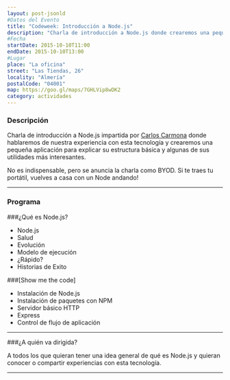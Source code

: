 ```yaml
---
layout: post-jsonld
#Datos del Evento
title: "Codeweek: Introducción a Node.js"
description: "Charla de introducción a Node.js donde crearemos una pequeña aplicación para explicar su estructura básica y algunas de sus utilidades más interesantes."
#Fecha
startDate: 2015-10-10T11:00
endDate: 2015-10-10T13:00
#Lugar
place: "La oficina"
street: "Las Tiendas, 26"
locality: "Almería"
postalCode: "04001"
map: https://goo.gl/maps/7GHLVip8wDK2
category: actividades
---
```


### Descripción

Charla de introducción a Node.js impartida por [Carlos Carmona](https://twitter.com/ccarmona) donde hablaremos de nuestra experiencia con esta tecnología y crearemos una pequeña aplicación para explicar su estructura básica y algunas de sus utilidades más interesantes. 

No es indispensable, pero se anuncia la charla como BYOD. Si te traes tu portátil, vuelves a casa con un Node andando!

---

### Programa

###¿Qué es Node.js?
- Node.js
- Salud
- Evolución
- Modelo de ejecución
- ¿Rápido?
- Historias de Exito

###\[Show me the code\]
- Instalación de Node.js
- Instalación de paquetes con NPM
- Servidor básico HTTP
- Express
- Control de flujo de aplicación

---

###¿A quién va dirigida?

A todos los que quieran tener una idea general de qué es Node.js y quieran conocer o compartir experiencias con esta tecnología.


---
